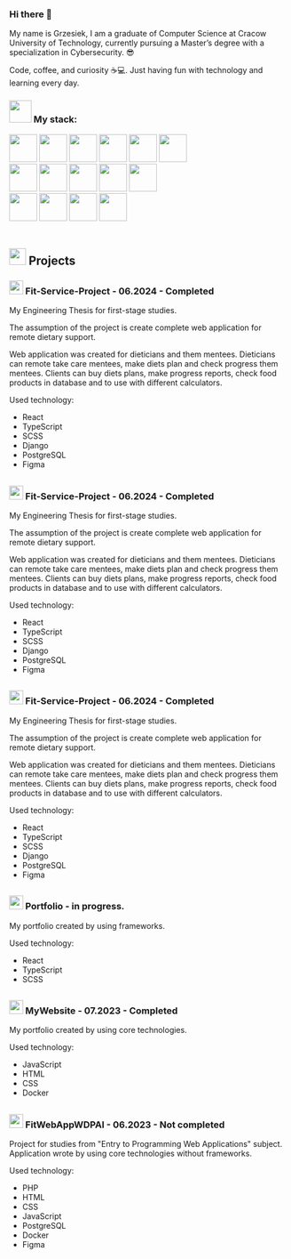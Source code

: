 ### Hi there 👋

My name is Grzesiek, I am a graduate of Computer Science at Cracow University of Technology, currently pursuing a Master’s degree with a specialization in Cybersecurity. 😎

Code, coffee, and curiosity ☕💻. Just having fun with technology and learning every day.

### <img src="https://github.com/grzesiek999/grzesiek999/assets/43814123/b667719f-44e0-4ba5-bf68-d7c91a33a022" width=40 height=40> My stack: 
<img src="https://github.com/grzesiek999/grzesiek999/assets/43814123/84356648-58a9-45fa-85c5-aab98272adea" width=50 height=50>
<img src="https://github.com/grzesiek999/grzesiek999/assets/43814123/6b4cfb68-87d9-47e7-9919-eca74fb8c7c2" width=50 height=50>
<img src="https://github.com/grzesiek999/grzesiek999/assets/43814123/07a69ba0-261a-48f2-9cb8-8d59dbf9daf3" width=50 height=50>
<img src="https://github.com/grzesiek999/grzesiek999/assets/43814123/b7bb973d-c8da-4a04-a8c3-b22b85c1828c" width=50 height=50>
<img src="https://github.com/grzesiek999/grzesiek999/assets/43814123/a383905c-dab3-43be-a7be-4427001b9978" width=50 height=50>
<img src="https://github.com/grzesiek999/grzesiek999/assets/43814123/4269f958-c572-4a43-b4b2-eb8afd23fb5e" width=50 height=50>
<br />
<img src="https://github.com/grzesiek999/grzesiek999/assets/43814123/f3f6f431-9781-413f-be31-5410210d2a58" width=50 height=50>
<img src="https://github.com/grzesiek999/grzesiek999/assets/43814123/286853da-8fdd-4bb1-816a-4a74ae02846a" width=50 height=50>
<img src="https://github.com/user-attachments/assets/1ce73470-2b4b-4bd9-b580-963fc505ec2b" width=50 height=50>
<img src="https://github.com/grzesiek999/grzesiek999/assets/43814123/e8011f38-2e50-457e-a1c6-dc547ca71ff4" width=50 height=50>
<img src="https://github.com/grzesiek999/grzesiek999/assets/43814123/f2292af9-1408-4349-b377-c9855b8e903b" width=50 height=50>
<br />
<img src="https://github.com/grzesiek999/grzesiek999/assets/43814123/11eb1aac-04c5-4eea-9edc-a88176c23f75" width=50 height=50>
<img src="https://github.com/grzesiek999/grzesiek999/assets/43814123/e0f4c62c-deff-49a8-ad5c-ffceb2600607" width=50 height=50>
<img src="https://github.com/grzesiek999/grzesiek999/assets/43814123/20095041-70a9-485a-8752-b59b25e00f10" width=50 height=50>
<img src="https://github.com/grzesiek999/grzesiek999/assets/43814123/c677ec1f-e57b-4b9b-b2b9-fa87008e5bc9" width=50 height=50> 

<br />

<br />

## <img src="https://github.com/grzesiek999/grzesiek999/assets/43814123/850b625d-e2eb-4790-9ed8-28a9a2834580" width=30 height=30> Projects

### <img src="https://github.com/grzesiek999/grzesiek999/assets/43814123/2dfe54f6-3b65-4080-a416-634f9f3fb8e5" width=25 height=25> Fit-Service-Project - 06.2024 - Completed
My Engineering Thesis for first-stage studies.

The assumption of the project is create complete web application for remote dietary support.

Web application was created for dieticians and them mentees. Dieticians can remote take care mentees, make diets plan and check progress them mentees.
Clients can buy diets plans, make progress reports, check food products in database and to use with different calculators. 

Used technology:
<ul>
  <li>React</li>
  <li>TypeScript</li>
  <li>SCSS</li>
  <li>Django</li>
  <li>PostgreSQL</li>
  <li>Figma</li>
</ul>

##

### <img src="https://github.com/grzesiek999/grzesiek999/assets/43814123/2dfe54f6-3b65-4080-a416-634f9f3fb8e5" width=25 height=25> Fit-Service-Project - 06.2024 - Completed
My Engineering Thesis for first-stage studies.

The assumption of the project is create complete web application for remote dietary support.

Web application was created for dieticians and them mentees. Dieticians can remote take care mentees, make diets plan and check progress them mentees.
Clients can buy diets plans, make progress reports, check food products in database and to use with different calculators. 

Used technology:
<ul>
  <li>React</li>
  <li>TypeScript</li>
  <li>SCSS</li>
  <li>Django</li>
  <li>PostgreSQL</li>
  <li>Figma</li>
</ul>

##

### <img src="https://github.com/grzesiek999/grzesiek999/assets/43814123/2dfe54f6-3b65-4080-a416-634f9f3fb8e5" width=25 height=25> Fit-Service-Project - 06.2024 - Completed
My Engineering Thesis for first-stage studies.

The assumption of the project is create complete web application for remote dietary support.

Web application was created for dieticians and them mentees. Dieticians can remote take care mentees, make diets plan and check progress them mentees.
Clients can buy diets plans, make progress reports, check food products in database and to use with different calculators. 

Used technology:
<ul>
  <li>React</li>
  <li>TypeScript</li>
  <li>SCSS</li>
  <li>Django</li>
  <li>PostgreSQL</li>
  <li>Figma</li>
</ul>

##

### <img src="https://github.com/grzesiek999/grzesiek999/assets/43814123/2dfe54f6-3b65-4080-a416-634f9f3fb8e5" width=25 height=25> Portfolio - in progress.

My portfolio created by using frameworks.

Used technology:
<ul>
  <li>React</li>
  <li>TypeScript</li>
  <li>SCSS</li>
</ul>

##

### <img src="https://github.com/grzesiek999/grzesiek999/assets/43814123/b5b70abc-c1e4-4c9b-b816-76e5724d0a3e" width=25 height=25> MyWebsite - 07.2023 - Completed

My portfolio created by using core technologies.

Used technology:
<ul>
  <li>JavaScript</li>
  <li>HTML</li>
  <li>CSS</li>
  <li>Docker</li>
</ul>

##

### <img src="https://github.com/grzesiek999/grzesiek999/assets/43814123/3c34cb84-4360-4cd7-ae2e-fb4d5c8b854f" width=25 height=25> FitWebAppWDPAI - 06.2023 - Not completed
Project for studies from "Entry to Programming Web Applications" subject. Application wrote by using core technologies without frameworks.

Used technology:
<ul>
  <li>PHP</li>
  <li>HTML</li>
  <li>CSS</li>
  <li>JavaScript</li>
  <li>PostgreSQL</li>
  <li>Docker</li>
  <li>Figma</li>
</ul>
